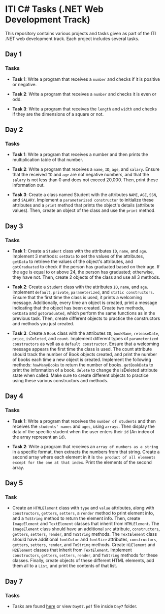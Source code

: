 # ITI C# Tasks (.NET Web Development Track)

This repository contains various projects and tasks given as part of the ITI .NET web development track. Each project includes several tasks.

## Day 1

### Tasks
- **Task 1**: Write a program that receives a `number` and checks if it is positive or negative.
  
- **Task 2**: Write a program that receives a `number` and checks it is even or odd.
  
- **Task 3**: Write a program that receives the `length` and `width` and checks if they are the dimensions of a square or not.
  
## Day 2

### Tasks
- **Task 1**: Write a program that receives a number and then prints the multiplication table of that number.
  
- **Task 2**: Write a program that receives a `name`, `ID`, `age`, and `salary`.
  Ensure that the received `ID` and `age` are not negative numbers, and that the `salary` is not less than 0 and does not exceed 20,000. Then, print these information out.
  
- **Task 3**: Create a class named Student with the attributes `NAME`, `AGE`, `SSN`, and `SALARY`.
  Implement a `parameterized constructor` to initialize these attributes and a `print` method that prints the object's details (attribute values).
  Then, create an object of the class and use the `print` method.

## Day 3

### Tasks
- **Task 1**: Create a `Student` class with the attributes `ID`, `name`, and `age`.
  Implement 3 methods: `setData` to set the values of the attributes, `getData` to retrieve the values of the object's attributes, and `gotGraduated` to check if the person has graduated based on their age.
  If the age is equal to or above 24, the person has graduated; otherwise, they have not.
  Then, create 2 objects of the class and use all 3 methods.
  
- **Task 2**: Create a `Student` class with the attributes `ID`, `name`, and `age`.
  Implement `default`, `private`, `parameterized`, and `static constructors`.
  Ensure that the first time the class is used, it prints a welcoming message. Additionally, every time an object is created, print a message indicating that the object has been created.
  Create two methods, `GetData` and `gotGraduated`, which perform the same functions as in the previous task. Then, create different objects to practice the constructors and methods you just created.
 
- **Task 3**: Create a `Book` class with the attributes `ID`, `bookName`, `releaseDate`, `price`, `isDeleted`, and `count`.
  Implement different types of `parameterized constructors` as well as a `default constructor`. Ensure that a welcoming message appears the first time the class is used.
  The count attribute should track the number of Book objects created, and print the number of books each time a new object is created.
  Implement the following methods: `howManyBooks` to return the number of books. `getBookData` to print the information of a book. `delete` to change the isDeleted attribute state when called.
  Make sure to create different objects to practice using these various constructors and methods.

## Day 4

### Tasks
- **Task 1**: Write a program that receives the `number of students` and then receives the `students' names` and `ages`, using `arrays`.
  Then display the data of the specific student when the user enters their `id` (An index of the array represent an `id`).
  
- **Task 2**: Write a program that receives an `array of numbers as a string` in a specific format, then extracts the numbers from that string.
  Create a second array where each element in it is `the product of all elements except for the one at that index`.
  Print the elements of the second array.
  
## Day 5

### Task
- Create an `HTMLElement` class with `type` and `value` attributes, along with `constructors`, `getters`, `setters`, a `render` method to print element info, and a `ToString` method to return the element info.
  Then, create `ImageElement` and `TextElement` classes that inherit from `HTMLElement`.
  The `ImageElement` class should have an additional `src` attribute, `constructors`, `getters`, `setters`, `render`, and `ToString` methods.
  The `TextElement` class should have additional `fontColor` and `fontSize` attributes, `constructors`, `getters`, `setters`, `render`, and `ToString` methods.
  Create `H1Element` and `H2Element` classes that inherit from `TextElement`. Implement `constructors`, `getters`, `setters`, `render`, and `ToString` methods for these classes.
  Finally, create objects of these different HTML elements, add them all to a `List`, and print the contents of that list.

## Day 7

### Tasks
- Tasks are found [here](#blob/main/Day7/Day07.pdf) or view `Day07.pdf` file inside `Day7` folder.
  
